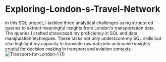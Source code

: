 # Exploring-London-s-Travel-Network
In this SQL project, I tackled three analytical challenges using structured queries to extract meaningful insights from London's transportation data. The queries I crafted showcased my proficiency in SQL and data manipulation techniques. These tasks not only underscore my SQL skills but also highlight my capacity to translate raw data into actionable insights crucial for decision-making in transport and aviation contexts.
![Transport-for-London-1 (1)](https://github.com/artie93/Exploring-London-s-Travel-Network/assets/115626610/20752e37-5dc9-47ba-b9fa-4351576b84ac)
